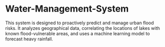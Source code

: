 # Water-Management-System
This system is designed to proactively predict and manage urban flood risks. It analyzes geographical data, correlating the locations of lakes with known flood-vulnerable areas, and uses a machine learning model to forecast heavy rainfall.
